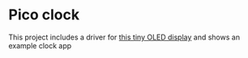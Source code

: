 # Pico clock

This project includes a driver for [this tiny OLED display](https://www.amazon.com/dp/B0CN373JF4?ref=ppx_yo2ov_dt_b_fed_asin_title) and shows an example clock app
